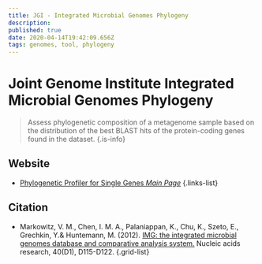 ```yaml
---
title: JGI - Integrated Microbial Genomes Phylogeny 
description: 
published: true
date: 2020-04-14T19:42:09.656Z
tags: genomes, tool, phylogeny
---
```


# Joint Genome Institute Integrated Microbial Genomes Phylogeny 

> Assess  phylogenetic  composition  of  a  metagenome  sample  based  on  the  distribution of the best BLAST hits of the protein-coding genes found in the dataset. 
{.is-info}

## Website
- [Phylogenetic Profiler for Single Genes *Main Page*](https://img.jgi.doe.gov/cgi-bin/w/main.cgi?section=PhylogenProfiler&page=phyloProfileForm)
{.links-list}

## Citation

- Markowitz, V. M., Chen, I. M. A., Palaniappan, K., Chu, K., Szeto, E., Grechkin, Y.& Huntemann, M. (2012). [IMG: the integrated microbial genomes database and comparative analysis system.](https://academic.oup.com/nar/article/40/D1/D115/2902777) Nucleic acids research, 40(D1), D115-D122.
{.grid-list}